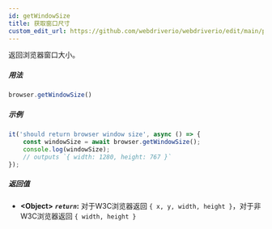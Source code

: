 ```yaml
---
id: getWindowSize
title: 获取窗口尺寸
custom_edit_url: https://github.com/webdriverio/webdriverio/edit/main/packages/webdriverio/src/commands/browser/getWindowSize.ts
---
```


返回浏览器窗口大小。

##### 用法

```js
browser.getWindowSize()
```

##### 示例

```js title="getWindowSize.js"
it('should return browser window size', async () => {
    const windowSize = await browser.getWindowSize();
    console.log(windowSize);
    // outputs `{ width: 1280, height: 767 }`
});
```

##### 返回值

- **&lt;Object&gt;**
            **<code><var>return</var></code>:**  对于W3C浏览器返回 `{ x, y, width, height }`，对于非W3C浏览器返回 `{ width, height }`